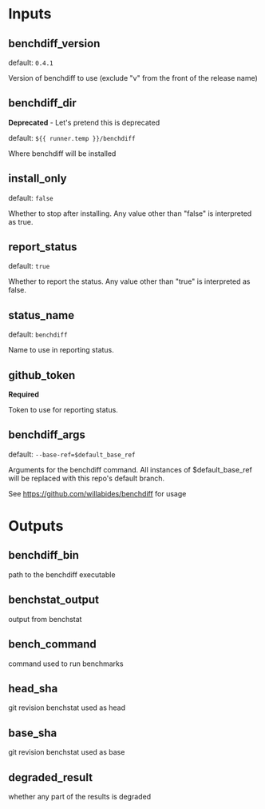 
# Inputs

## benchdiff_version

default: `0.4.1`

Version of benchdiff to use (exclude "v" from the front of the release name)

## benchdiff_dir

__Deprecated__ - Let's pretend this is deprecated

default: `${{ runner.temp }}/benchdiff`

Where benchdiff will be installed

## install_only

default: `false`

Whether to stop after installing. Any value other than "false" is interpreted as true.

## report_status

default: `true`

Whether to report the status. Any value other than "true" is interpreted as false.

## status_name

default: `benchdiff`

Name to use in reporting status.

## github_token

__Required__

Token to use for reporting status.

## benchdiff_args

default: `--base-ref=$default_base_ref`

Arguments for the benchdiff command.
All instances of $default_base_ref will be replaced with this repo's default branch.

See https://github.com/willabides/benchdiff for usage


# Outputs

## benchdiff_bin

path to the benchdiff executable

## benchstat_output

output from benchstat

## bench_command

command used to run benchmarks

## head_sha

git revision benchstat used as head

## base_sha

git revision benchstat used as base

## degraded_result

whether any part of the results is degraded
